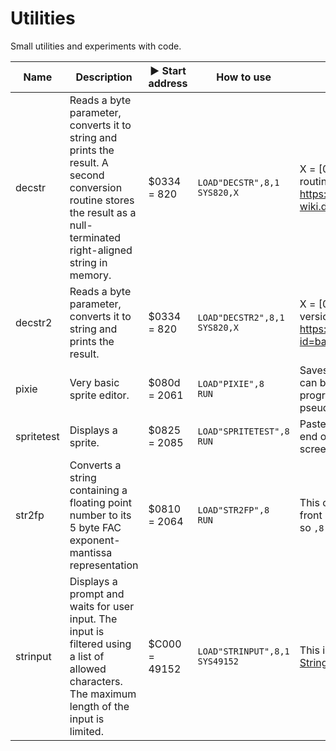 # Utilities

Small utilities and experiments with code.

Name | Description | :arrow_forward: Start address | How to use | Notes
---- | ----------- | ----------------------------- | ---------- | -----
decstr | Reads a byte parameter, converts it to string and prints the result. A second conversion routine stores the result as a null-terminated right-aligned string in memory. | $0334 = 820 | ```LOAD"DECSTR",8,1```<br>```SYS820,X``` | X = [0;255] The original conversion routine can be found here: https://www.c64-wiki.de/wiki/Assembler_Beispiel_Division
decstr2 | Reads a byte parameter, converts it to string and prints the result. | $0334 = 820 | ```LOAD"DECSTR2",8,1```<br>```SYS820,X``` | X = [0;255] This one is the modified version of https://codebase64.org/doku.php?id=base:tiny_.a_to_ascii_routine
pixie | Very basic sprite editor. | $080d = 2061 | ```LOAD"PIXIE",8```<br>```RUN``` | Saves the sprite data in a *SEQ* file which can be readily included in an assembly program as it uses the *.byte* data pseudo-op notation of tmpx.
spritetest | Displays a sprite. | $0825 = 2085 | ```LOAD"SPRITETEST",8```<br>```RUN``` | Paste the 63 bytes of your sprite at the end of the source code to see it on the screen.
str2fp | Converts a string containing a floating point number to its 5 byte FAC exponent-mantissa representation | $0810 = 2064 | ```LOAD"STR2FP",8```<br>```RUN``` | This one has a short BASIC program in front beginning at $0801 (```10 SYS 2064```) so ```,8``` and ```RUN``` can be used.
strinput | Displays a prompt and waits for user input. The input is filtered using a list of allowed characters. The maximum length of the input is limited. | $C000 = 49152 | ```LOAD"STRINPUT",8,1```<br>```SYS49152``` | This is a modified version of the [Robust String Input](https://codebase64.org/doku.php?id=base:robust_string_input).
